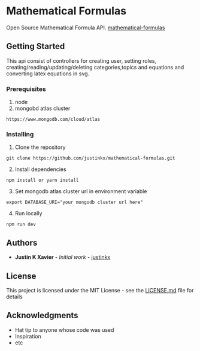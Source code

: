 # Mathematical Formulas

Open Source Mathematical Formula API.
[mathematical-formulas](https://mathematical-formulas.herokuapp.com/docs)
## Getting Started

This api consist of controllers for creating user, setting roles, creating/reading/updating/deleting categories,topics and equations and converting latex equations in svg.

### Prerequisites

1. node
2. mongobd atlas cluster

```
https://www.mongodb.com/cloud/atlas

```

### Installing

1. Clone the repository

```
git clone https://github.com/justinkx/mathematical-formulas.git
```

2. Install dependencies
```
npm install or yarn install
```

3. Set mongodb atlas cluster url in environment variable

```
export DATABASE_URI="your mongodb cluster url here"
```
4. Run locally

```
npm run dev
```
 

## Authors

* **Justin K Xavier** - *Initial work* - [justinkx](https://github.com/justinkx)



## License

This project is licensed under the MIT License - see the [LICENSE.md](LICENSE.md) file for details

## Acknowledgments

* Hat tip to anyone whose code was used
* Inspiration
* etc
